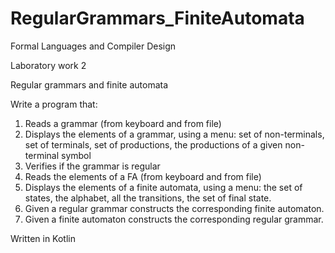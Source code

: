 # RegularGrammars_FiniteAutomata
Formal Languages and Compiler Design 

Laboratory work 2

Regular grammars and finite automata

Write a program that:
1. Reads a grammar (from keyboard and from file)
2. Displays the elements of a grammar, using a menu: set of non-terminals, set of terminals,  set of productions, the productions of a given non-terminal symbol
3. Verifies if the grammar is regular
4. Reads the elements of a FA (from keyboard and from file)
5. Displays the elements of a finite automata, using a menu: the set of states, the alphabet, all the transitions, the set of final state.
6. Given a regular grammar constructs the corresponding finite automaton.
7. Given a finite automaton constructs the corresponding regular grammar.

Written in Kotlin
